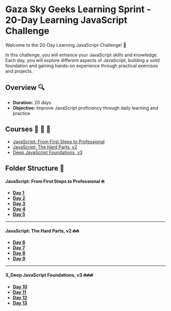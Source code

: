 
# Gaza Sky Geeks Learning Sprint - 20-Day Learning JavaScript Challenge

Welcome to the 20-Day Learning JavaScript Challenge! 🚀

In this challenge, you will enhance your JavaScript skills and knowledge. Each day, you will explore different aspects of JavaScript, building a solid foundation and gaining hands-on experience through practical exercises and projects.

## Overview 🔍
- **Duration:** 20 days
- **Objective:** Improve JavaScript proficiency through daily learning and practice


## Courses 📗 📘 📙
 - [JavaScript: From First Steps to Professional](https://frontendmasters.com/courses/javascript-first-steps/)
 - [JavaScript: The Hard Parts, v2](https://frontendmasters.com/courses/javascript-hard-parts-v2/)
 - [Deep JavaScript Foundations, v3](https://frontendmasters.com/courses/deep-javascript-v3/)

## Folder Structure 📁

#### JavaScript: From First Steps to Professional 🔥
-  [**Day 1**](https://github.com/Husam-AbuZina/Mastering-JavaScript-in-20-Days/blob/main/Day%201%20👨%E2%80%8D💻)
-  [**Day 2**](https://github.com/Husam-AbuZina/Mastering-JavaScript-in-20-Days/blob/main/Day%202.md)
-  [**Day 3**](https://github.com/Husam-AbuZina/Mastering-JavaScript-in-20-Days/blob/main/Day%203.md)
-  [**Day 4**](https://github.com/Husam-AbuZina/Mastering-JavaScript-in-20-Days/blob/main/Day%204.md)
-  [**Day 5**](https://github.com/Husam-AbuZina/Mastering-JavaScript-in-20-Days/blob/main/Day%205.md)

---

#### JavaScript: The Hard Parts, v2 🔥🔥
-  [**Day 6**](https://github.com/Husam-AbuZina/Mastering-JavaScript-in-20-Days/blob/main/Day%206.md)
-  [**Day 7**](https://github.com/Husam-AbuZina/Mastering-JavaScript-in-20-Days/blob/main/Day%207.md)
-  [**Day 8**](https://github.com/Husam-AbuZina/Mastering-JavaScript-in-20-Days/blob/main/Day%208.md)
-  [**Day 9**](https://github.com/Husam-AbuZina/Mastering-JavaScript-in-20-Days/blob/main/Day%209.md)

   
---

#### 3_Deep JavaScript Foundations, v3 🔥🔥🔥
-  [**Day 10**](https://github.com/Husam-AbuZina/Mastering-JavaScript-in-20-Days/blob/main/Day%2010.md)
-  [**Day 11**](https://github.com/Husam-AbuZina/Mastering-JavaScript-in-20-Days/blob/main/Day%2011.md)
-  [**Day 12**](https://github.com/Husam-AbuZina/Mastering-JavaScript-in-20-Days/blob/main/Day%2012.md)
-  [**Day 13**](https://github.com/Husam-AbuZina/Mastering-JavaScript-in-20-Days/blob/main/Day%2013.md)
